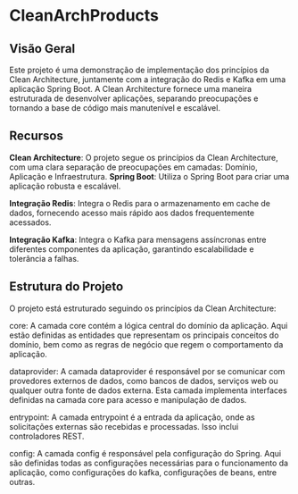 # CleanArchProducts 

## Visão Geral
Este projeto é uma demonstração de implementação dos princípios da Clean Architecture, juntamente com a integração do Redis e Kafka em uma aplicação Spring Boot.
A Clean Architecture fornece uma maneira estruturada de desenvolver aplicações, separando preocupações e tornando a base de código mais manutenível e escalável.


## Recursos
**Clean Architecture**: O projeto segue os princípios da Clean Architecture, com uma clara separação de preocupações em camadas: Domínio, Aplicação e Infraestrutura.
**Spring Boot**: Utiliza o Spring Boot para criar uma aplicação robusta e escalável.

**Integração Redis**: Integra o Redis para o armazenamento em cache de dados, fornecendo acesso mais rápido aos dados frequentemente acessados.

**Integração Kafka**: Integra o Kafka para mensagens assíncronas entre diferentes componentes da aplicação, garantindo escalabilidade e tolerância a falhas.


## Estrutura do Projeto
O projeto está estruturado seguindo os princípios da Clean Architecture:

core: A camada core contém a lógica central do domínio da aplicação. Aqui estão definidas as entidades que representam os principais conceitos do domínio, bem como as regras de negócio que regem o comportamento da aplicação.

dataprovider: A camada dataprovider é responsável por se comunicar com provedores externos de dados, como bancos de dados, serviços web ou qualquer outra fonte de dados externa. Esta camada implementa interfaces definidas na camada core para acesso e manipulação de dados.

entrypoint: A camada entrypoint é a entrada da aplicação, onde as solicitações externas são recebidas e processadas. Isso inclui controladores REST.

config: A camada config é responsável pela configuração do Spring. Aqui são definidas todas as configurações necessárias para o funcionamento da aplicação, como configurações do kafka, configurações de beans, entre outras.
